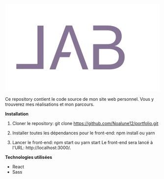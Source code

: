 ![Texte alternatif](./src/assets/lab-logo.png)

Ce repository contient le code source de mon site web personnel. Vous y trouverez mes réalisations et mon parcours.

**Installation**
1. Cloner le repository:
git clone https://github.com/Noalune12/portfolio.git

2. Installer toutes les dépendances pour le front-end:
npm install ou yarn

3. Lancer le front-end:
npm start ou yarn start
Le front-end sera lancé à l'URL: http://localhost:3000/.

**Technologies utilisées**
* React
* Sass
